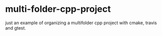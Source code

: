 # multi-folder-cpp-project

just an example of organizing a multifolder cpp project with cmake, travis and gtest.
